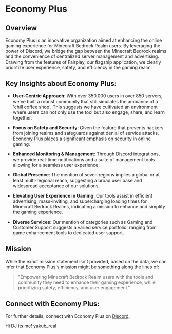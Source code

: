 # Economy Plus

## Overview

Economy Plus is an innovative organization aimed at enhancing the online gaming experience for Minecraft Bedrock Realm users. By leveraging the power of Discord, we bridge the gap between the Minecraft Bedrock realms and the convenience of centralized server management and advertising. Drawing from the features of Fairplay, our flagship application, we clearly prioritize user experience, safety, and efficiency in the gaming realm.

## Key Insights about Economy Plus:

- **User-Centric Approach**: With  over 350,000 users in over 850 servers, we've built a robust community that still simulates the ambiance of a 'chill coffee shop'. This suggests we have cultivated an environment where users can not only use the tool but also engage, share, and learn together.

- **Focus on Safety and Security**: Given the feature that prevents hackers from joining realms and safeguards against denial of service attacks, Economy Plus places a significant emphasis on security in online gaming.

- **Enhanced Monitoring & Management**: Through Discord integrations, we provide real-time notifications and a suite of management tools allowing for a seamless user experience.

- **Global Presence**: The mention of seven regions implies a global or at least multi-regional reach, suggesting a broad user base and widespread acceptance of our solutions.

- **Elevating User Experience in Gaming**: Our tools assist in efficient advertising, mass-inviting, and supercharging loading times for Minecraft Bedrock Realms, indicating a mission to enhance and simplify the gaming experience.

- **Diverse Services**: Our mention of categories such as Gaming and Customer Support suggests a varied service portfolio, ranging from game enhancement tools to dedicated user support.

## Mission

While the exact mission statement isn't provided, based on the data, we can infer that Economy Plus's mission might be something along the lines of:

> "Empowering Minecraft Bedrock Realm users with the tools and community they need to enhance their gaming experience, while prioritizing safety, efficiency, and user engagement."

## Connect with Economy Plus:

For further details, connect with Economy Plus on [Discord](https://discord.gg/anticheat).

Hi DJ its me! yakub_real

